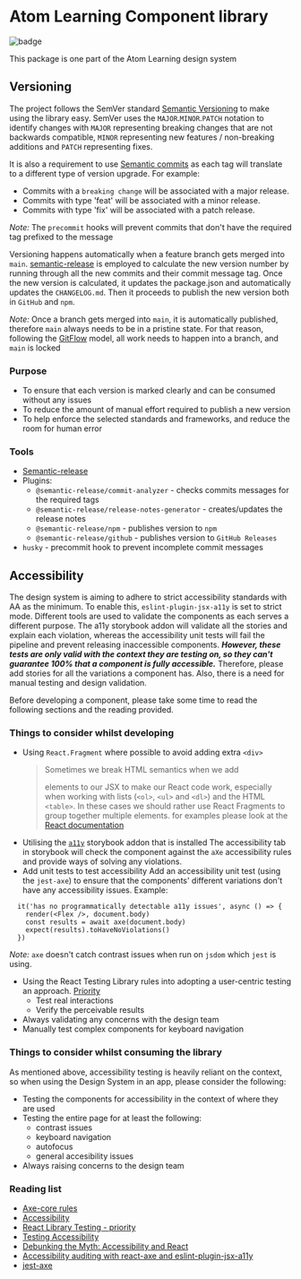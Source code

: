 # Atom Learning Component library

![badge](https://github.com/Atom-Learning/components/workflows/CI/badge.svg)

This package is one part of the Atom Learning design system

## Versioning

The project follows the SemVer standard [Semantic Versioning](https://semver.org/spec/v2.0.0.html) to make using the library easy. SemVer uses the `MAJOR`.`MINOR`.`PATCH` notation to identify changes with `MAJOR` representing breaking changes that are not backwards compatible, `MINOR` representing new features / non-breaking additions and `PATCH` representing fixes.

It is also a requirement to use [Semantic commits](https://www.conventionalcommits.org/en/v1.0.0/) as each tag will translate to a different type of version upgrade. For example:

- Commits with a `breaking change` will be associated with a major release.
- Commits with type 'feat' will be associated with a minor release.
- Commits with type 'fix' will be associated with a patch release.

_Note:_ The `precommit` hooks will prevent commits that don't have the required tag prefixed to the message

Versioning happens automatically when a feature branch gets merged into `main`. [semantic-release](https://github.com/semantic-release/semantic-release) is employed to calculate the new version number by running through all the new commits and their commit message tag. Once the new version is calculated, it updates the package.json and automatically updates the `CHANGELOG.md`. Then it proceeds to publish the new version both in `GitHub` and `npm`.

_Note:_ Once a branch gets merged into `main`, it is automatically published, therefore `main` always needs to be in a pristine state. For that reason, following the [GitFlow](https://www.atlassian.com/git/tutorials/comparing-workflows/gitflow-workflow) model, all work needs to happen into a branch, and `main` is locked

### Purpose

- To ensure that each version is marked clearly and can be consumed without any issues
- To reduce the amount of manual effort required to publish a new version
- To help enforce the selected standards and frameworks, and reduce the room for human error

### Tools

- [Semantic-release](https://github.com/semantic-release/semantic-release)
- Plugins:
  - `@semantic-release/commit-analyzer` - checks commits messages for the required tags
  - `@semantic-release/release-notes-generator` - creates/updates the release notes
  - `@semantic-release/npm` - publishes version to `npm`
  - `@semantic-release/github` - publishes version to `GitHub Releases`
- `husky` - precommit hook to prevent incomplete commit messages

## Accessibility

The design system is aiming to adhere to strict accessibility standards with AA as the minimum. To enable this, `eslint-plugin-jsx-a11y` is set to strict mode.
Different tools are used to validate the components as each serves a different purpose. The a11y storybook addon will validate all the stories and explain each violation, whereas the accessibility unit tests will fail the pipeline and prevent releasing inaccessible components. **_However, these tests are only valid with the context they are testing on, so they can't guarantee 100% that a component is fully accessible._** Therefore, please add stories for all the variations a component has. Also, there is a need for manual testing and design validation.

Before developing a component, please take some time to read the following sections and the reading provided.

### Things to consider whilst developing

- Using `React.Fragment` where possible to avoid adding extra `<div>`
  > Sometimes we break HTML semantics when we add <div> elements to our JSX to make our React code work, especially when working with lists (`<ol>`, `<ul>` and `<dl>`) and the HTML `<table>`. In these cases we should rather use React Fragments to group together multiple elements. for examples please look at the [React documentation](https://reactjs.org/docs/accessibility.html)
- Utilising the [`a11y`](https://github.com/storybookjs/storybook/tree/master/addons/a11y) storybook addon that is installed
  The accessibility tab in storybook will check the component against the `aXe` accessibility rules and provide ways of solving any violations.
- Add unit tests to test accessibility
  Add an accessibility unit test (using the `jest-axe`) to ensure that the components' different variations don't have any accessibility issues. Example:

```
  it('has no programmatically detectable a11y issues', async () => {
    render(<Flex />, document.body)
    const results = await axe(document.body)
    expect(results).toHaveNoViolations()
  })
```

_Note:_ `axe` doesn't catch contrast issues when run on `jsdom` which `jest` is using.

- Using the React Testing Library rules into adopting a user-centric testing an approach. [Priority](https://testing-library.com/docs/queries/about/#priority)
  - Test real interactions
  - Verify the perceivable results
- Always validating any concerns with the design team
- Manually test complex components for keyboard navigation

### Things to consider whilst consuming the library

As mentioned above, accessibility testing is heavily reliant on the context, so when using the Design System in an app, please consider the following:

- Testing the components for accessibility in the context of where they are used
- Testing the entire page for at least the following:
  - contrast issues
  - keyboard navigation
  - autofocus
  - general accesibility issues
- Always raising concerns to the design team

### Reading list

- [Axe-core rules](https://github.com/dequelabs/axe-core/blob/develop/doc/rule-descriptions.md)
- [Accessibility](https://reactjs.org/docs/accessibility.html)
- [React Library Testing - priority](https://testing-library.com/docs/queries/about/#priority)
- [Testing Accessibility](https://www.24a11y.com/2017/writing-automated-tests-accessibility/)
- [Debunking the Myth: Accessibility and React](https://www.deque.com/blog/debunking-the-myth-accessibility-and-react/)
- [Accessibility auditing with react-axe and eslint-plugin-jsx-a11y](https://web.dev/accessibility-auditing-react/)
- [jest-axe](https://github.com/nickcolley/jest-axe#testing-react-with-react-testing-library)
